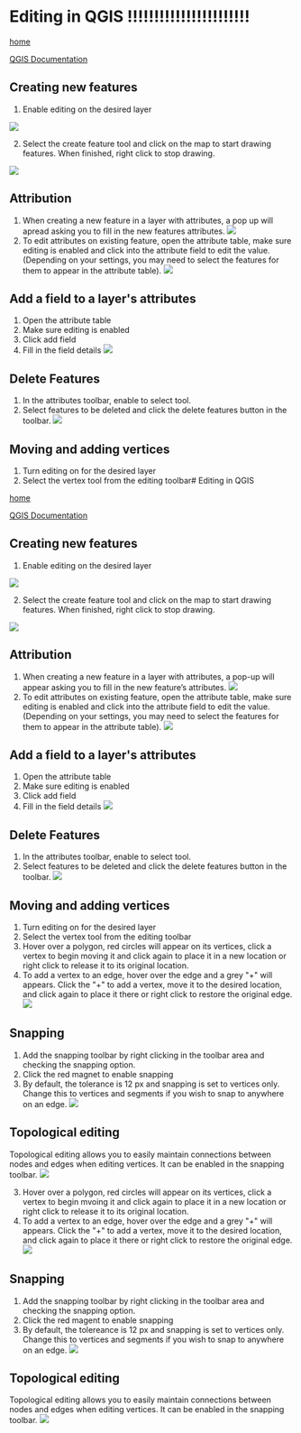 # Editing in QGIS !!!!!!!!!!!!!!!!!!!!!!!

[home](../readme.md)


[QGIS Documentation](https://docs.qgis.org/testing/en/docs/gentle_gis_introduction/data_capture.html)

## Creating new features
1. Enable editing on the desired layer

![](../images/Toggle_Editing1.gif)

2. Select the create feature tool and click on the map to start drawing features. When finished, right click to stop drawing.

![](../images/Add_Feature.gif)

## Attribution
1. When creating a new feature in a layer with attributes, a pop up will apread asking you to fill in the new features attributes.
![](../images/Add_Feature_with_Attributes.gif)
2. To edit attributes on existing feature, open the attribute table, make sure editing is enabled and click into the attribute field to edit the value. (Depending on your settings, you may need to select the features for them to appear in the attribute table).
![](../images/Edit_Attributes.gif)
## Add a field to a layer's attributes
1. Open the attribute table
2. Make sure editing is enabled
3. Click add field
4. Fill in the field details
![](../images/Add_Field.gif)
## Delete Features
1. In the attributes toolbar, enable to select tool.
2. Select features to be deleted and click the delete features button in the toolbar.
![](../images/Delete_Feature.gif)
## Moving and adding vertices
1. Turn editing on for the desired layer
2. Select the vertex tool from the editing toolbar# Editing in QGIS

[home](../readme.md)


[QGIS Documentation](https://docs.qgis.org/testing/en/docs/gentle_gis_introduction/data_capture.html)

## Creating new features
1. Enable editing on the desired layer

![](../images/Toggle_Editing1.gif)

2. Select the create feature tool and click on the map to start drawing features. When finished, right click to stop drawing.

![](../images/Add_Feature.gif)

## Attribution
1. When creating a new feature in a layer with attributes, a pop-up will appear asking you to fill in the new feature’s attributes.
![](../images/Add_Feature_with_Attributes.gif)
2. To edit attributes on existing feature, open the attribute table, make sure editing is enabled and click into the attribute field to edit the value. (Depending on your settings, you may need to select the features for them to appear in the attribute table).
![](../images/Edit_Attributes.gif)
## Add a field to a layer's attributes
1. Open the attribute table
2. Make sure editing is enabled
3. Click add field
4. Fill in the field details
![](../images/Add_Field.gif)
## Delete Features
1. In the attributes toolbar, enable to select tool.
2. Select features to be deleted and click the delete features button in the toolbar.
![](../images/Delete_Feature.gif)
## Moving and adding vertices
1. Turn editing on for the desired layer
2. Select the vertex tool from the editing toolbar
3. Hover over a polygon, red circles will appear on its vertices, click a vertex to begin moving it and click again to place it in a new location or right click to release it to its original location.
4. To add a vertex to an edge, hover over the edge and a grey "+" will appears. Click the "+" to add a vertex, move it to the desired location, and click again to place it there or right click to restore the original edge.
![](../images/Toggle_Editing.gif)
## Snapping
1. Add the snapping toolbar by right clicking in the toolbar area and checking the snapping option. 
2. Click the red magnet to enable snapping
3. By default, the tolerance is 12 px and snapping is set to vertices only. Change this to vertices and segments if you wish to snap to anywhere on an edge.
![](../images/Snapping.gif)
## Topological editing
Topological editing allows you to easily maintain connections between nodes and edges when editing vertices. 
It can be enabled in the snapping toolbar.
![](../images/Topological_Editing.gif)


3. Hover over a polygon, red circles will appear on its vertices, click a vertex to begin mvoing it and click again to place it in a new location or right click to release it to its original location.
4. To add a vertex to an edge, hover over the edge and a grey "+" will appears. Click the "+" to add a vertex, move it to the desired location, and click again to place it there or right click to restore the original edge.
![](../images/Toggle_Editing.gif)
## Snapping
1. Add the snapping toolbar by right clicking in the toolbar area and checking the snapping option. 
2. Click the red magent to enable snapping
3. By default, the tolereance is 12 px and snapping is set to vertices only. Change this to vertices and segments if you wish to snap to anywhere on an edge.
![](../images/Snapping.gif)
## Topological editing
Topological editing allows you to easily maintain connections between nodes and edges when editing vertices. 
It can be enabled in the snapping toolbar.
![](../images/Topological_Editing.gif)

